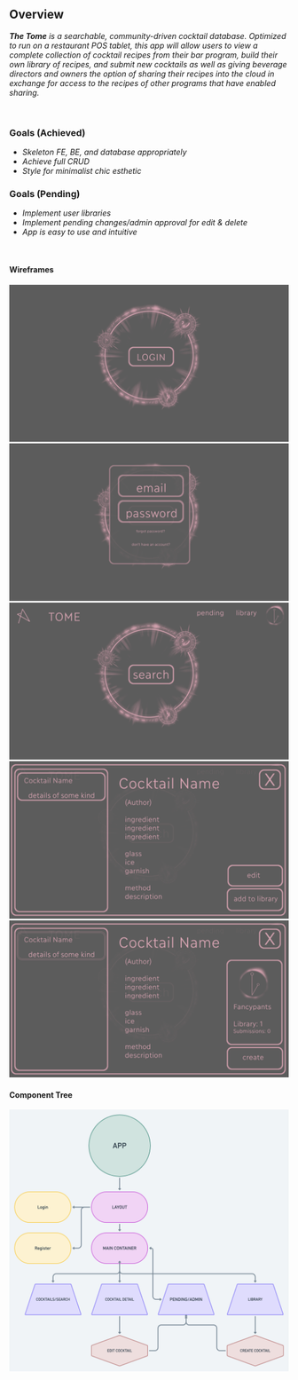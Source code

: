 ## Overview

_**The Tome** is a searchable, community-driven cocktail database. Optimized to run on a restaurant POS tablet, this app will allow users to view a complete collection of cocktail recipes from their bar program, build their own library of recipes, and submit new cocktails as well as giving beverage directors and owners the option of sharing their recipes into the cloud in exchange for access to the recipes of other programs that have enabled sharing._


<br>


### Goals (Achieved)

- _Skeleton FE, BE, and database appropriately_
- _Achieve full CRUD_
- _Style for minimalist chic esthetic_

### Goals (Pending)

- _Implement user libraries_
- _Implement pending changes/admin approval for edit & delete_
- _App is easy to use and intuitive_


<br>

#### Wireframes
![splash](./assets/splash.png "splash")
![login](./assets/login_modal.png "login")
![search](./assets/search.png "search")
![detail](./assets/detail.png "detail")
![library](./assets/library.png "library")


#### Component Tree
![components](./assets/tome_components.png "components")

<br>
